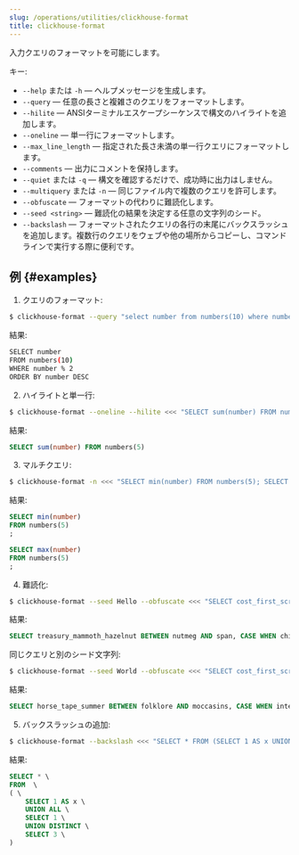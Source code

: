 ```yaml
---
slug: /operations/utilities/clickhouse-format
title: clickhouse-format
---
```


入力クエリのフォーマットを可能にします。

キー:

- `--help` または `-h` — ヘルプメッセージを生成します。
- `--query` — 任意の長さと複雑さのクエリをフォーマットします。
- `--hilite` — ANSIターミナルエスケープシーケンスで構文のハイライトを追加します。
- `--oneline` — 単一行にフォーマットします。
- `--max_line_length` — 指定された長さ未満の単一行クエリにフォーマットします。
- `--comments` — 出力にコメントを保持します。
- `--quiet` または `-q` — 構文を確認するだけで、成功時に出力はしません。
- `--multiquery` または `-n` — 同じファイル内で複数のクエリを許可します。
- `--obfuscate` — フォーマットの代わりに難読化します。
- `--seed <string>` — 難読化の結果を決定する任意の文字列のシード。
- `--backslash` — フォーマットされたクエリの各行の末尾にバックスラッシュを追加します。複数行のクエリをウェブや他の場所からコピーし、コマンドラインで実行する際に便利です。

## 例 {#examples}

1. クエリのフォーマット:

```bash
$ clickhouse-format --query "select number from numbers(10) where number%2 order by number desc;"
```

結果:

```bash
SELECT number
FROM numbers(10)
WHERE number % 2
ORDER BY number DESC
```

2. ハイライトと単一行:

```bash
$ clickhouse-format --oneline --hilite <<< "SELECT sum(number) FROM numbers(5);"
```

結果:

```sql
SELECT sum(number) FROM numbers(5)
```

3. マルチクエリ:

```bash
$ clickhouse-format -n <<< "SELECT min(number) FROM numbers(5); SELECT max(number) FROM numbers(5);"
```

結果:

```sql
SELECT min(number)
FROM numbers(5)
;

SELECT max(number)
FROM numbers(5)
;

```

4. 難読化:

```bash
$ clickhouse-format --seed Hello --obfuscate <<< "SELECT cost_first_screen BETWEEN a AND b, CASE WHEN x >= 123 THEN y ELSE NULL END;"
```

結果:

```sql
SELECT treasury_mammoth_hazelnut BETWEEN nutmeg AND span, CASE WHEN chive >= 116 THEN switching ELSE ANYTHING END;
```

同じクエリと別のシード文字列:

```bash
$ clickhouse-format --seed World --obfuscate <<< "SELECT cost_first_screen BETWEEN a AND b, CASE WHEN x >= 123 THEN y ELSE NULL END;"
```

結果:

```sql
SELECT horse_tape_summer BETWEEN folklore AND moccasins, CASE WHEN intestine >= 116 THEN nonconformist ELSE FORESTRY END;
```

5. バックスラッシュの追加:

```bash
$ clickhouse-format --backslash <<< "SELECT * FROM (SELECT 1 AS x UNION ALL SELECT 1 UNION DISTINCT SELECT 3);"
```

結果:

```sql
SELECT * \
FROM  \
( \
    SELECT 1 AS x \
    UNION ALL \
    SELECT 1 \
    UNION DISTINCT \
    SELECT 3 \
)
```
